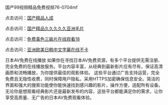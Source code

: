 国产99视频精品免费视频76-0704mf

点击访问：<a href="https://bsdf-5f5.pages.dev/">国产精品人成</a>

点击访问：<a href="https://cfad.pages.dev/">国产精品久久久久久亚洲毛片</a>

点击访问：<a href="https://gfd-5xg.pages.dev/">免费黃色三級片在线观看18</a>

点击访问：<a href="https://fdhf-454.pages.dev/">亚洲欧美日韩中文字幕在线不卡</a>

日本AV免费在线播放
如果你在寻找日本AV免费资源，有多个平台提供无需注册、完全免费的在线播放服务。平台内容丰富，从经典到最新影片应有尽有，保证高清画质和流畅播放，为你提供最佳的观影体验。
这些平台通过广告支持运营，完全免费且无隐性收费，同时保障用户隐私，采用HTTPS加密确保信息安全。简洁的界面和强大的搜索功能使你能快速找到感兴趣的影片，操作方便，适配所有设备。
无论你是想观看经典影片还是最新发布的内容，这些平台都能满足你的需求，让你享受高质量、无广告的日本AV免费观看体验。

<span style="display:none;">[Canonical link](）</span>
